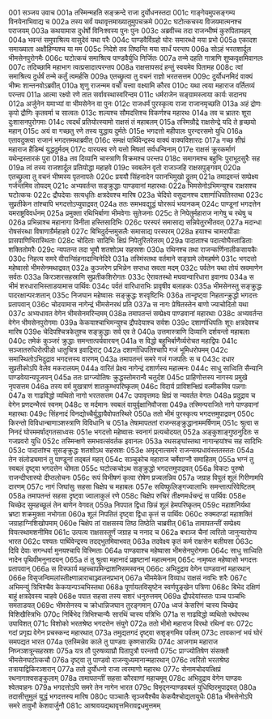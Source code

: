 001  सञ्जय उवाच
001a तस्मिन्महति सङ्क्रन्दे राजा दुर्योधनस्तदा
001c गाङ्गेयमुपसङ्गम्य विनयेनाभिवाद्य च
002a तस्य सर्वं यथावृत्तमाख्यातुमुपचक्रमे
002c घटोत्कचस्य विजयमात्मनश्च पराजयम्
003a कथयामास दुर्धर्षो विनिःश्वस्य पुनः पुनः
003c अब्रवीच्च तदा राजन्भीष्मं कुरुपितामहम्
004a भवन्तं समुपाश्रित्य वासुदेवं यथा परैः
004c पाण्डवैर्विग्रहो घोरः समारब्धो मया प्रभो
005a एकादश समाख्याता अक्षौहिण्यश्च या मम
005c निदेशे तव तिष्ठन्ति मया सार्धं परन्तप
006a सोऽहं भरतशार्दूल भीमसेनपुरोगमैः
006c घटोत्कचं समाश्रित्य पाण्डवैर्युधि निर्जितः
007a तन्मे दहति गात्राणि शुष्कवृक्षमिवानलः
007c तदिच्छामि महाभाग त्वत्प्रसादात्परन्तप
008a राक्षसापसदं हन्तुं स्वयमेव पितामह
008c त्वां समाश्रित्य दुर्धर्षं तन्मे कर्तुं त्वमर्हसि
009a एतच्छ्रुत्वा तु वचनं राज्ञो भरतसत्तम
009c दुर्योधनमिदं वाक्यं भीष्मः शान्तनवोऽब्रवीत्
010a शृणु राजन्मम वचो यत्त्वा वक्ष्यामि कौरव
010c यथा त्वया महाराज वर्तितव्यं परन्तप
011a आत्मा रक्ष्यो रणे तात सर्वावस्थास्वरिन्दम
011c धर्मराजेन सङ्ग्रामस्त्वया कार्यः सदानघ
012a अर्जुनेन यमाभ्यां वा भीमसेनेन वा पुनः
012c राजधर्मं पुरस्कृत्य राजा राजानमृच्छति
013a अहं द्रोणः कृपो द्रौणिः कृतवर्मा च सात्वतः
013c शल्यश्च सौमदत्तिश्च विकर्णश्च महारथः
014a तव च भ्रातरः शूरा दुःशासनपुरोगमाः
014c त्वदर्थं प्रतियोत्स्यामो राक्षसं तं महाबलम्
015a तस्मिन्रौद्रे राक्षसेन्द्रे यदि ते हृच्छयो महान्
015c अयं वा गच्छतु रणे तस्य युद्धाय दुर्मतेः
015e भगदत्तो महीपालः पुरन्दरसमो युधि
016a एतावदुक्त्वा राजानं भगदत्तमथाब्रवीत्
016c समक्षं पार्थिवेन्द्रस्य वाक्यं वाक्यविशारदः
017a गच्छ शीघ्रं महाराज हैडिम्बं युद्धदुर्मदम्
017c वारयस्व रणे यत्तो मिषतां सर्वधन्विनाम्
017e राक्षसं क्रूरकर्माणं यथेन्द्रस्तारकं पुरा
018a तव दिव्यानि चास्त्राणि विक्रमश्च परन्तप
018c समागमश्च बहुभिः पुराभूदसुरैः सह
019a त्वं तस्य राजशार्दूल प्रतियोद्धा महाहवे
019c स्वबलेन वृतो राजञ्जहि राक्षसपुङ्गवम्
020a एतच्छ्रुत्वा तु वचनं भीष्मस्य पृतनापतेः
020c प्रययौ सिंहनादेन परानभिमुखो द्रुतम्
021a तमाद्रवन्तं सम्प्रेक्ष्य गर्जन्तमिव तोयदम्
021c अभ्यवर्तन्त सङ्क्रुद्धाः पाण्डवानां महारथाः
022a भिमसेनोऽभिमन्युश्च राक्षसश्च घटोत्कचः
022c द्रौपदेयाः सत्यधृतिः क्षत्रदेवश्च मारिष
023a चेदिपो वसुदानश्च दशार्णाधिपतिस्तथा
023c सुप्रतीकेन तांश्चापि भगदत्तोऽप्युपाद्रवत्
024a ततः समभवद्युद्धं घोररूपं भयानकम्
024c पाण्डूनां भगदत्तेन यमराष्ट्रविवर्धनम्
025a प्रमुक्ता रथिभिर्बाणा भीमवेगाः सुतेजनाः
025c ते निपेतुर्महाराज नागेषु च रथेषु च
026a प्रभिन्नाश्च महानागा विनीता हस्तिसादिभिः
026c परस्परं समासाद्य सन्निपेतुरभीतवत्
027a मदान्धा रोषसंरब्धा विषाणाग्रैर्महाहवे
027c बिभिदुर्दन्तमुसलैः समासाद्य परस्परम्
028a हयाश्च चामरापीडाः प्रासपाणिभिरास्थिताः
028c चोदिताः सादिभिः क्षिप्रं निपेतुरितरेतरम्
029a पादाताश्च पदात्योघैस्ताडिताः शक्तितोमरैः
029c न्यपतन्त तदा भूमौ शतशोऽथ सहस्रशः
030a रथिनश्च तथा राजन्कर्णिनालीकसायकैः
030c निहत्य समरे वीरान्सिंहनादान्विनेदिरे
031a तस्मिंस्तथा वर्तमाने सङ्ग्रामे लोमहर्षणे
031c भगदत्तो महेष्वासो भीमसेनमथाद्रवत्
032a कुञ्जरेण प्रभिन्नेन सप्तधा स्रवता मदम्
032c पर्वतेन यथा तोयं स्रवमाणेन सर्वतः
033a किरञ्शरसहस्राणि सुप्रतीकशिरोगतः
033c ऐरावतस्थो मघवान्वारिधारा इवानघ
034a स भीमं शरधाराभिस्ताडयामास पार्थिवः
034c पर्वतं वारिधाराभिः प्रावृषीव बलाहकः
035a भीमसेनस्तु सङ्क्रुद्धः पादरक्षान्परःशतान्
035c निजघान महेष्वासः सङ्क्रुद्धः शरवृष्टिभिः
036a तान्दृष्ट्वा निहतान्क्रुद्धो भगदत्तः प्रतापवान्
036c चोदयामास नागेन्द्रं भीमसेनरथं प्रति
037a स नागः प्रेषितस्तेन बाणो ज्याचोदितो यथा
037c अभ्यधावत वेगेन भीमसेनमरिन्दमम्
038a तमापतन्तं सम्प्रेक्ष्य पाण्डवानां महारथाः
038c अभ्यवर्तन्त वेगेन भीमसेनपुरोगमाः
039a केकयाश्चाभिमन्युश्च द्रौपदेयाश्च सर्वशः
039c दशार्णाधिपतिः शूरः क्षत्रदेवश्च मारिष
039e चेदिपश्चित्रकेतुश्च सङ्क्रुद्धाः सर्व एव ते
040a उत्तमास्त्राणि दिव्यानि दर्शयन्तो महाबलाः
040c तमेकं कुञ्जरं क्रुद्धाः समन्तात्पर्यवारयन्
041a स विद्धो बहुभिर्बाणैर्व्यरोचत महाद्विपः
041c सञ्जातरुधिरोत्पीडो धातुचित्र इवाद्रिराट्
042a दशार्णाधिपतिश्चापि गजं भूमिधरोपमम्
042c समास्थितोऽभिदुद्राव भगदत्तस्य वारणम्
043a तमापतन्तं समरे गजं गजपतिः स च
043c दधार सुप्रतीकोऽपि वेलेव मकरालयम्
044a वारितं प्रेक्ष्य नागेन्द्रं दशार्णस्य महात्मनः
044c साधु साध्विति सैन्यानि पाण्डवेयान्यपूजयन्
045a ततः प्राग्ज्योतिषः क्रुद्धस्तोमरान्वै चतुर्दश
045c प्राहिणोत्तस्य नागस्य प्रमुखे नृपसत्तम
046a तस्य वर्म मुखत्राणं शातकुम्भपरिष्कृतम्
046c विदार्य प्राविशन्क्षिप्रं वल्मीकमिव पन्नगाः
047a स गाढविद्धो व्यथितो नागो भरतसत्तम
047c उपावृत्तमदः क्षिप्रं स न्यवर्तत वेगतः
048a प्रदुद्राव च वेगेन प्रणदन्भैरवं स्वनम्
048c स मर्दमानः स्वबलं वायुर्वृक्षानिवौजसा
049a तस्मिन्पराजिते नागे पाण्डवानां महारथाः
049c सिंहनादं विनद्योच्चैर्युद्धायैवोपतस्थिरे
050a ततो भीमं पुरस्कृत्य भगदत्तमुपाद्रवन्
050c किरन्तो विविधान्बाणाञ्शस्त्राणि विविधानि च
051a तेषामापततां राजन्सङ्क्रुद्धानाममर्षिणाम्
051c श्रुत्वा स निनदं घोरममर्षाद्गतसाध्वसः
051e भगदत्तो महेष्वासः स्वनागं प्रत्यचोदयत्
052a अङ्कुशाङ्गुष्ठनुदितः स गजप्रवरो युधि
052c तस्मिन्क्षणे समभवत्संवर्तक इवानलः
053a रथसङ्घांस्तथा नागान्हयांश्च सह सादिभिः
053c पादातांश्च सुसङ्क्रुद्धः शतशोऽथ सहस्रशः
053e अमृद्नात्समरे राजन्सम्प्रधावंस्ततस्ततः
054a तेन संलोड्यमानं तु पाण्डूनां तद्बलं महत्
054c सञ्चुकोच महाराज चर्मेवाग्नौ समाहितम्
055a भग्नं तु स्वबलं दृष्ट्वा भगदत्तेन धीमता
055c घटोत्कचोऽथ सङ्क्रुद्धो भगदत्तमुपाद्रवत्
056a विकटः पुरुषो राजन्दीप्तास्यो दीप्तलोचनः
056c रूपं विभीषणं कृत्वा रोषेण प्रज्वलन्निव
057a जग्राह विपुलं शूलं गिरीणामपि दारणम्
057c नागं जिघांसुः सहसा चिक्षेप च महाबलः
057e सविष्फुलिङ्गज्वालाभिः समन्तात्परिवेष्टितम्
058a तमापतन्तं सहसा दृष्ट्वा ज्वालाकुलं रणे
058c चिक्षेप रुचिरं तीक्ष्णमर्धचन्द्रं स पार्थिवः
058e चिच्छेद सुमहच्छूलं तेन बाणेन वेगवत्
059a निपपात द्विधा छिन्नं शूलं हेमपरिष्कृतम्
059c महाशनिर्यथा भ्रष्टा शक्रमुक्ता नभोगता
060a शूलं निपतितं दृष्ट्वा द्विधा कृत्तं स पार्थिवः
060c रुक्मदण्डां महाशक्तिं जग्राहाग्निशिखोपमाम्
060e चिक्षेप तां राक्षसस्य तिष्ठ तिष्ठेति चाब्रवीत्
061a तामापतन्तीं सम्प्रेक्ष्य वियत्स्थामशनीमिव
061c उत्पत्य राक्षसस्तूर्णं जग्राह च ननाद च
062a बभञ्ज चैनां त्वरितो जानुन्यारोप्य भारत
062c पश्यतः पार्थिवेन्द्रस्य तदद्भुतमिवाभवत्
063a तदवेक्ष्य कृतं कर्म राक्षसेन बलीयसा
063c दिवि देवाः सगन्धर्वा मुनयश्चापि विस्मिताः
064a पाण्डवाश्च महेष्वासा भीमसेनपुरोगमाः
064c साधु साध्विति नादेन पृथिवीमनुनादयन्
065a तं तु श्रुत्वा महानादं प्रहृष्टानां महात्मनाम्
065c नामृष्यत महेष्वासो भगदत्तः प्रतापवान्
066a स विस्फार्य महच्चापमिन्द्राशनिसमस्वनम्
066c अभिदुद्राव वेगेन पाण्डवानां महारथान्
066e विसृजन्विमलांस्तीक्ष्णान्नाराचाञ्ज्वलनप्रभान्
067a भीममेकेन विव्याध राक्षसं नवभिः शरैः
067c अभिमन्युं त्रिभिश्चैव केकयान्पञ्चभिस्तथा
068a पूर्णायतविसृष्टेन स्वर्णपुङ्खेन पत्रिणा
068c बिभेद दक्षिणं बाहुं क्षत्रदेवस्य चाहवे
068e पपात सहसा तस्य सशरं धनुरुत्तमम्
069a द्रौपदेयांस्ततः पञ्च पञ्चभिः समताडयत्
069c भीमसेनस्य च क्रोधान्निजघान तुरङ्गमान्
070a ध्वजं केसरिणं चास्य चिच्छेद विशिखैस्त्रिभिः
070c निर्बिभेद त्रिभिश्चान्यैः सारथिं चास्य पत्रिभिः
071a स गाढविद्धो व्यथितो रथोपस्थ उपाविशत्
071c विशोको भरतश्रेष्ठ भगदत्तेन संयुगे
072a ततो भीमो महाराज विरथो रथिनां वरः
072c गदां प्रगृह्य वेगेन प्रचस्कन्द महारथात्
073a तमुद्यतगदं दृष्ट्वा सशृङ्गमिव पर्वतम्
073c तावकानां भयं घोरं समपद्यत भारत
074a एतस्मिन्नेव काले तु पाण्डवः कृष्णसारथिः
074c आजगाम महाराज निघ्नञ्शत्रून्सहस्रशः
075a यत्र तौ पुरुषव्याघ्रौ पितापुत्रौ परन्तपौ
075c प्राग्ज्योतिषेण संसक्तौ भीमसेनघटोत्कचौ
076a दृष्ट्वा तु पाण्डवो राजन्युध्यमानान्महारथान्
076c त्वरितो भरतश्रेष्ठ तत्रायाद्विकिरञ्शरान्
077a ततो दुर्योधनो राजा त्वरमाणो महारथः
077c सेनामचोदयत्क्षिप्रं रथनागाश्वसङ्कुलाम्
078a तामापतन्तीं सहसा कौरवाणां महाचमूम्
078c अभिदुद्राव वेगेन पाण्डवः श्वेतवाहनः
079a भगदत्तोऽपि समरे तेन नागेन भारत
079c विमृद्नन्पाण्डवबलं युधिष्ठिरमुपाद्रवत्
080a तदासीत्तुमुलं युद्धं भगदत्तस्य मारिष
080c पाञ्चालैः सृञ्जयैश्चैव केकयैश्चोद्यतायुधैः
081a भीमसेनोऽपि समरे तावुभौ केशवार्जुनौ
081c आश्रावयद्यथावृत्तमिरावद्वधमुत्तमम्

